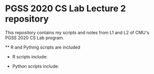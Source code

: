 # PGSS 2020 CS Lab Lecture 2 repository

This repository contains my scripts and notes from L1 and L2 of CMU's PGSS 2020 CS Lab program.

** R and Pything scripts are included
- R scripts include:

- Python scripts include:
